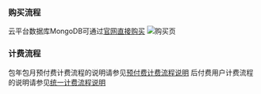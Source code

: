 ### 购买流程
云平台数据库MongoDB可通过[官网直接购买](https://buy.tce.fsphere.cn/mongodb)
![购买页](http://imgcache.tcecqpoc.fsphere.cn/image/mccdn.qcloud.com/static/img/49cff441939104908bd65a7ef287d798/buymongo.png)

### 计费流程
包年包月预付费计费流程的说明请参见[预付费计费流程说明](/doc/product/285/预付费计费流程)
后付费用户计费流程的说明请参见[统一计费流程说明](/doc/product/285/计费流程)